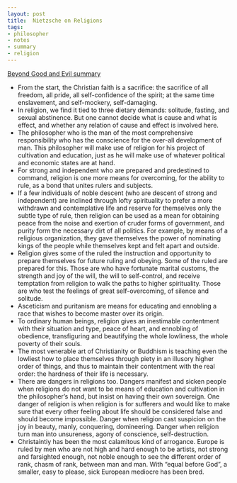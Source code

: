 ```yaml
---
layout: post
title:  Nietzsche on Religions
tags:
- philosopher
- notes
- summary
- religion
---
```


[Beyond Good and Evil summary](/2019/09/22/nietzsche_good_and_evil_summaries/)

- From the start, the Christian faith is a sacrifice: the sacrifice of all freedom, all pride, all self-confidence of the spirit; at the same time enslavement, and self-mockery, self-damaging.
- In religion, we find it tied to three dietary demands: solitude, fasting, and sexual abstinence. But one cannot decide what is cause and what is effect, and whether any relation of cause and effect is involved here.
- The philosopher who is the man of the most comprehensive responsibility who has the conscience for the over-all development of man. This philosopher will make use of religion for his project of cultivation and education, just as he will make use of whatever political and economic states are at hand.
- For strong and independent who are prepared and predestined to command, religion is one more means for overcoming, for the ability to rule, as a bond that unites rulers and subjects.
- If a few individuals of noble descent (who are descent of strong and independent) are inclined through lofty spirituality to prefer a more withdrawn and contemplative life and reserve for themselves only the subtle type of rule, then religion can be used as a mean for obtaining peace from the noise and exertion of cruder forms of government, and purity form the necessary dirt of all politics. For example, by means of a religious organization, they gave themselves the power of nominating kings of the people while themselves kept and felt apart and outside.
- Religion gives some of the ruled the instruction and opportunity to prepare themselves for future ruling and obeying. Some of the ruled are prepared for this. Those are who have fortunate marital customs, the strength and joy of the will, the will to self-control, and receive temptation from religion to walk the paths to higher spirituality. Those are who test the feelings of great self-overcoming, of silence and solitude.
- Asceticism and puritanism are means for educating and ennobling a race that wishes to become master over its origin.
- To ordinary human beings, religion gives an inestimable contentment with their situation and type, peace of heart, and ennobling of obedience, transfiguring and beautifying the whole lowliness, the whole poverty of their souls.
- The most venerable art of Christianity or Buddhism is teaching even the lowliest how to place themselves through piety in an illusory higher order of things, and thus to maintain their contentment with the real order: the hardness of their life is necessary.
- There are dangers in religions too. Dangers manifest and sicken people when religions do not want to be means of education and cultivation in the philosopher’s hand, but insist on having their own sovereign. One danger of religion is when religion is for sufferers and would like to make sure that every other feeling about life should be considered false and should become impossible. Danger when religion cast suspicion on the joy in beauty, manly, conquering, domineering. Danger when religion turn man into unsureness, agony of conscience, self-destruction.
- Christaintiy has been the most calamitous kind of arrogance. Europe is ruled by men who are not high and hard enough to be artists, not strong and farsighted enough, not noble enough to see the different order of rank, chasm of rank, between man and man. With “equal before God”, a smaller, easy to please, sick European mediocre has been bred.

